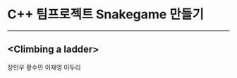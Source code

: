 # C++ 팀프로젝트 Snakegame 만들기
-------------------------------------------

## &lt;Climbing a ladder&gt;

장민우
황수민
이재영
이두리
